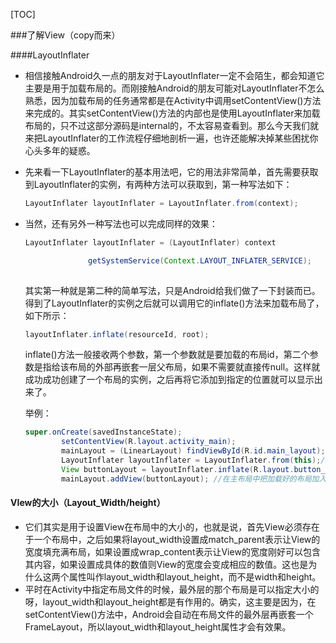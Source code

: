 [TOC]



###了解View（copy而来）

####LayoutInflater

* 相信接触Android久一点的朋友对于LayoutInflater一定不会陌生，都会知道它主要是用于加载布局的。而刚接触Android的朋友可能对LayoutInflater不怎么熟悉，因为加载布局的任务通常都是在Activity中调用setContentView()方法来完成的。其实setContentView()方法的内部也是使用LayoutInflater来加载布局的，只不过这部分源码是internal的，不太容易查看到。那么今天我们就来把LayoutInflater的工作流程仔细地剖析一遍，也许还能解决掉某些困扰你心头多年的疑惑。

* 先来看一下LayoutInflater的基本用法吧，它的用法非常简单，首先需要获取到LayoutInflater的实例，有两种方法可以获取到，第一种写法如下：

  ~~~java
  LayoutInflater layoutInflater = LayoutInflater.from(context);  
  ~~~

* 当然，还有另外一种写法也可以完成同样的效果：

  ~~~java
  LayoutInflater layoutInflater = (LayoutInflater) context  

  				getSystemService(Context.LAYOUT_INFLATER_SERVICE);  
  			
  ~~~

  其实第一种就是第二种的简单写法，只是Android给我们做了一下封装而已。得到了LayoutInflater的实例之后就可以调用它的inflate()方法来加载布局了，如下所示：

  ~~~java
  layoutInflater.inflate(resourceId, root);  
  ~~~

  inflate()方法一般接收两个参数，第一个参数就是要加载的布局id，第二个参数是指给该布局的外部再嵌套一层父布局，如果不需要就直接传null。这样就成功成功创建了一个布局的实例，之后再将它添加到指定的位置就可以显示出来了。

  举例：

  ~~~java
  super.onCreate(savedInstanceState);  
          setContentView(R.layout.activity_main);  
          mainLayout = (LinearLayout) findViewById(R.id.main_layout);  
          LayoutInflater layoutInflater = LayoutInflater.from(this);//拿到LayoutInflater对象  
          View buttonLayout = layoutInflater.inflate(R.layout.button_layout, null);//加载一个布局，可直接指定父布局加入即可，这里不要，要在下面动态加入；
          mainLayout.addView(buttonLayout); //在主布局中把加载好的布局加入；
  ~~~

#### VIew的大小（Layout_Width/height）

* 它们其实是用于设置View在布局中的大小的，也就是说，首先View必须存在于一个布局中，之后如果将layout_width设置成match_parent表示让View的宽度填充满布局，如果设置成wrap_content表示让View的宽度刚好可以包含其内容，如果设置成具体的数值则View的宽度会变成相应的数值。这也是为什么这两个属性叫作layout_width和layout_height，而不是width和height。
* 平时在Activity中指定布局文件的时候，最外层的那个布局是可以指定大小的呀，layout_width和layout_height都是有作用的。确实，这主要是因为，在setContentView()方法中，Android会自动在布局文件的最外层再嵌套一个FrameLayout，所以layout_width和layout_height属性才会有效果。

